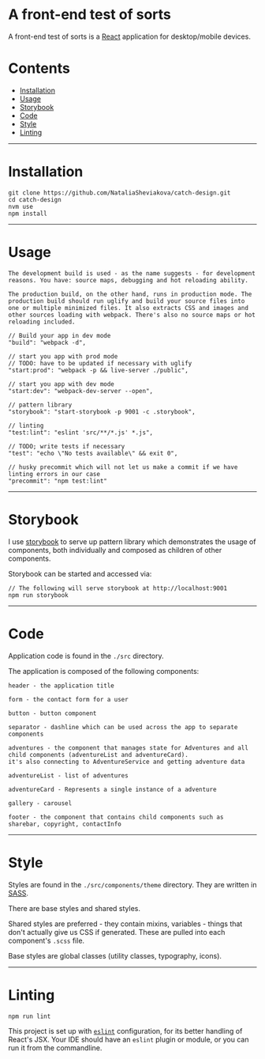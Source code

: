 A front-end test of sorts
=================================

A front-end test of sorts is a [React](https://facebook.github.io/react/) application for desktop/mobile devices.

# Contents

* [Installation](#markdown-header-installation)
* [Usage](#markdown-header-usage)
* [Storybook](#markdown-header-storybook)
* [Code](#markdown-header-code)
* [Style](#markdown-header-style)
* [Linting](#markdown-header-linting)

-----
# Installation

```
git clone https://github.com/NataliaSheviakova/catch-design.git
cd catch-design
nvm use
npm install
```

-----
# Usage

    The development build is used - as the name suggests - for development reasons. You have: source maps, debugging and hot reloading ability.

    The production build, on the other hand, runs in production mode. The production build should run uglify and build your source files into one or multiple minimized files. It also extracts CSS and images and other sources loading with webpack. There's also no source maps or hot reloading included.

    // Build your app in dev mode
    "build": "webpack -d",

    // start you app with prod mode
    // TODO: have to be updated if necessary with uglify
    "start:prod": "webpack -p && live-server ./public",

    // start you app with dev mode
    "start:dev": "webpack-dev-server --open",

    // pattern library
    "storybook": "start-storybook -p 9001 -c .storybook",

    // linting
    "test:lint": "eslint 'src/**/*.js' *.js",

    // TODO; write tests if necessary
    "test": "echo \"No tests available\" && exit 0",

    // husky precommit which will not let us make a commit if we have linting errors in our case
    "precommit": "npm test:lint"

-----
# Storybook

I use [storybook](https://github.com/storybooks/storybook) to serve up pattern library which demonstrates the usage of components, both individually and composed as children of other components.

Storybook can be started and accessed via:

    // The following will serve storybook at http://localhost:9001
    npm run storybook

-----
# Code

Application code is found in the `./src` directory.

The application is composed of the following components:

    header - the application title

    form - the contact form for a user

    button - button component

    separator - dashline which can be used across the app to separate components

    adventures - the component that manages state for Adventures and all child components (adventureList and adventureCard).
    it's also connecting to AdventureService and getting adventure data

    adventureList - list of adventures

    adventureCard - Represents a single instance of a adventure

    gallery - carousel

    footer - the component that contains child components such as sharebar, copyright, contactInfo

-----
# Style

Styles are found in the `./src/components/theme` directory. They are written in [SASS](http://sass-lang.com/).

There are base styles and shared styles.

Shared styles are preferred - they contain mixins, variables - things that don't actually give us CSS if generated. These are pulled into each component's `.scss` file.

Base styles are global classes (utility classes, typography, icons).

-----
# Linting

```
npm run lint
```

This project is set up with [`eslint`](http://eslint.org/) configuration, for its better handling of React's JSX. Your IDE should have an `eslint` plugin or module, or you can run it from the commandline.